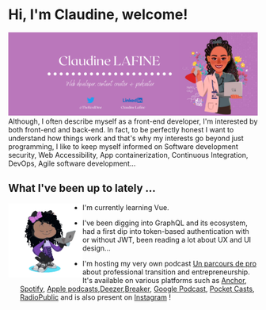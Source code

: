 # Hi, I'm Claudine, welcome!

<img src="https://github.com/Giannah/Giannah/blob/master/GithubBanner2.png" width="950" alt="TheRealDine-GithubBanner">
Although, I often describe myself as a front-end developer, I'm interested by both front-end and back-end.
In fact, to be perfectly honest I want to understand how things work and that's why my interests go beyond just programming, I like to keep myself informed on Software development security, Web Accessibility, App containerization, Continuous Integration, DevOps, Agile software development...

## What I've been up to lately ...

<img src="https://github.com/Giannah/Giannah/blob/master/GiannahOctocat/Octocat-Giannah-unscreen.gif?raw=true" align="left" width="150" height="150" alt="OctoGiannah" display="Inline-block">

- I'm currently learning Vue.

- I've been digging into GraphQL and its ecosystem, had a first dip into token-based authentication with or without JWT, been reading a lot about UX and UI design...

- I'm hosting my very own podcast [Un parcours de pro](https://anchor.fm/unparcoursdepro) about professional transition and entrepreneurship. It's available on various platforms such as [Anchor](https://anchor.fm/unparcoursdepro), [Spotify](https://open.spotify.com/show/0i5WRWa2klolSFpxE5zgoD), [Apple podcasts](https://podcasts.apple.com/us/podcast/un-parcours-de-pro/id1566770836),[Deezer](https://www.deezer.com/fr/show/2585002),[Breaker](https://www.breaker.audio/un-parcours-de-pro), [Google Podcast](https://www.google.com/podcasts?feed=aHR0cHM6Ly9hbmNob3IuZm0vcy81MGI3MzI4NC9wb2RjYXN0L3Jzcw==), [Pocket Casts](https://pca.st/kmcl8rah), [RadioPublic](https://radiopublic.com/un-parcours-de-pro-8XdrkA) and is also present on [Instagram](https://instagram.com/un_parcours_de_pro/) !

